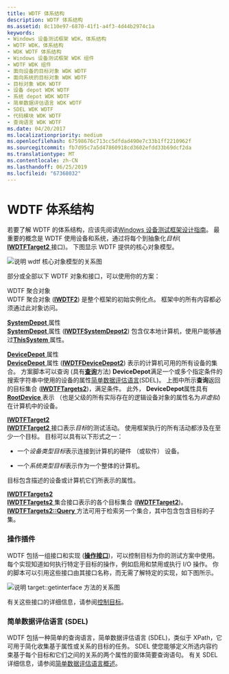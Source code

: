 ```yaml
---
title: WDTF 体系结构
description: WDTF 体系结构
ms.assetid: 8c110e97-6870-41f1-a4f3-4d44b2974c1a
keywords:
- Windows 设备测试框架 WDK，体系结构
- WDTF WDK，体系结构
- WDK WDTF 体系结构
- Windows 设备测试框架 WDK 组件
- WDTF WDK 组件
- 面向设备的目标对象 WDK WDTF
- 面向系统的目标对象 WDK WDTF
- 目标对象 WDK WDTF
- 设备 depot WDK WDTF
- 系统 depot WDK WDTF
- 简单数据评估语言 WDK WDTF
- SDEL WDK WDTF
- 代码模块 WDK WDTF
- 查询语言 WDK WDTF
ms.date: 04/20/2017
ms.localizationpriority: medium
ms.openlocfilehash: 67598676c713cc5dfdad490e7c33b1ff2210962f
ms.sourcegitcommit: fb7d95c7a5d47860918cd3602efdd33b69dcf2da
ms.translationtype: MT
ms.contentlocale: zh-CN
ms.lasthandoff: 06/25/2019
ms.locfileid: "67368032"
---
```

# <a name="wdtf-architecture"></a>WDTF 体系结构


若要了解 WDTF 的体系结构，应该先阅读[Windows 设备测试框架设计指南](wdtf-overview.md)。 最重要的概念是 WDTF 使用设备和系统，通过将每个到抽象化*目标*( [ **IWDTFTarget2** ](https://docs.microsoft.com/windows-hardware/drivers/ddi/content/wdtf/nn-wdtf-iwdtftarget2)接口)。 下图显示 WDTF 提供的核心对象模型。

![说明 wdtf 核心对象模型的关系图](images/wdtf-objectmodel.gif)

部分或全部以下 WDTF 对象和接口，可以使用你的方案：

<a href="" id="wdtf-aggregation-object"></a>WDTF 聚合对象  
WDTF 聚合对象 ([**IWDTF2**](https://docs.microsoft.com/windows-hardware/drivers/ddi/content/index)) 是整个框架的初始实例化点。 框架中的所有内容都必须通过此对象访问。

<a href="" id="systemdepot-property"></a>[**SystemDepot** ](https://docs.microsoft.com/windows-hardware/drivers/ddi/content/wdtf/nf-wdtf-iwdtf2-get_systemdepot)属性  
[ **SystemDepot** ](https://docs.microsoft.com/windows-hardware/drivers/ddi/content/wdtf/nf-wdtf-iwdtf2-get_systemdepot)属性 ([**IWDTFSystemDepot2**](https://docs.microsoft.com/windows-hardware/drivers/ddi/content/wdtf/nn-wdtf-iwdtfsystemdepot2)) 包含仅本地计算机，使用户能够通过[**ThisSystem** ](https://docs.microsoft.com/windows-hardware/drivers/ddi/content/wdtf/nf-wdtf-iwdtfsystemdepot2-get_thissystem)属性。

<a href="" id="devicedepot-property"></a>[**DeviceDepot** ](https://docs.microsoft.com/windows-hardware/drivers/ddi/content/wdtf/nf-wdtf-iwdtf2-get_devicedepot)属性  
[ **DeviceDepot** ](https://docs.microsoft.com/windows-hardware/drivers/ddi/content/wdtf/nf-wdtf-iwdtf2-get_devicedepot)属性 ([**IWDTFDeviceDepot2**](https://docs.microsoft.com/windows-hardware/drivers/ddi/content/wdtf/nn-wdtf-iwdtfdevicedepot2)) 表示的计算机可用的所有设备的集合。 方案脚本可以查询 (具有[**查询**](https://docs.microsoft.com/windows-hardware/drivers/ddi/content/wdtf/nf-wdtf-iwdtftargets2-query)方法) **DeviceDepot**满足一个或多个指定条件的搜索字符串中使用的设备的属性[简单数据评估语言](simple-data-evaluation-language-overview.md)(SDEL)。 上图中所示**查询**返回的目标集合 ([**IWDTFTargets2**](https://docs.microsoft.com/windows-hardware/drivers/ddi/content/wdtf/nn-wdtf-iwdtftargets2))，满足条件。 此外， **DeviceDepot**属性具有[ **RootDevice** ](https://docs.microsoft.com/windows-hardware/drivers/ddi/content/wdtf/nf-wdtf-iwdtfdevicedepot2-get_rootdevice)表示 （也是父级的所有实际存在的逻辑设备对象的属性名为*非虚拟*) 在计算机中的设备。

<a href="" id="iwdtftarget2"></a>[**IWDTFTarget2**](https://docs.microsoft.com/windows-hardware/drivers/ddi/content/wdtf/nn-wdtf-iwdtftarget2)  
[ **IWDTFTarget2** ](https://docs.microsoft.com/windows-hardware/drivers/ddi/content/wdtf/nn-wdtf-iwdtftarget2)接口表示*目标*的测试活动。 使用框架执行的所有活动都涉及在至少一个目标。 目标可以具有以下形式之一：

-   一个*设备类型目标*表示连接到计算机的硬件 （或软件） 设备。

-   一个*系统类型目标*表示作为一个整体的计算机。

目标包含描述的设备或计算机它们所表示的属性。

<a href="" id="iwdtftargets2"></a>[**IWDTFTargets2**](https://docs.microsoft.com/windows-hardware/drivers/ddi/content/wdtf/nn-wdtf-iwdtftargets2)  
[ **IWDTFTargets2** ](https://docs.microsoft.com/windows-hardware/drivers/ddi/content/wdtf/nn-wdtf-iwdtftargets2)集合接口表示的各个目标集合 ([**IWDTFTarget2**](https://docs.microsoft.com/windows-hardware/drivers/ddi/content/wdtf/nn-wdtf-iwdtftarget2))。 [ **IWDTFTargets2::Query** ](https://docs.microsoft.com/windows-hardware/drivers/ddi/content/wdtf/nf-wdtf-iwdtftargets2-query)方法可用于检索另一个集合，其中包含包含目标的子集。

### <a name="action-plug-ins"></a>操作插件

WDTF 包括一组接口和实现 ([**操作接口**](https://docs.microsoft.com/windows-hardware/drivers/ddi/content/index))，可以控制目标为你的测试方案中使用。 每个实现知道如何执行特定于目标的操作，例如启用和禁用或执行 I/O 操作。 你的脚本可以引用这些接口由其接口名称，而无需了解特定的实现，如下图所示。

![说明 target::getinterface 方法的关系图](images/wdtf-getinterface.gif)

有关这些接口的详细信息，请参阅[控制目标](controlling-targets.md)。

### <a name="simple-data-evaluation-language-sdel"></a>简单数据评估语言 (SDEL)

WDTF 包括一种简单的查询语言，简单数据评估语言 (SDEL)，类似于 XPath，它可用于简化收集基于属性或关系的目标的任务。 SDEL 使您能够定义所选内容约束基于每个目标和它们之间的关系的两个属性的窗体简要查询语句。 有关 SDEL 详细信息，请参阅[简单数据评估语言概述](simple-data-evaluation-language-overview.md)。

 

 




